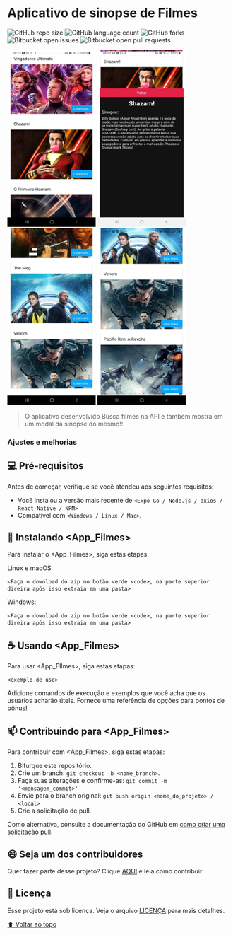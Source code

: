 # Aplicativo de sinopse de Filmes

<!---Esses são exemplos. Veja https://shields.io para outras pessoas ou para personalizar este conjunto de escudos. Você pode querer incluir dependências, status do projeto e informações de licença aqui--->

![GitHub repo size](https://img.shields.io/github/repo-size/iuricode/README-template?style=for-the-badge)
![GitHub language count](https://img.shields.io/github/languages/count/iuricode/README-template?style=for-the-badge)
![GitHub forks](https://img.shields.io/github/forks/iuricode/README-template?style=for-the-badge)
![Bitbucket open issues](https://img.shields.io/bitbucket/issues/iuricode/README-template?style=for-the-badge)
![Bitbucket open pull requests](https://img.shields.io/bitbucket/pr-raw/iuricode/README-template?style=for-the-badge)

<p float="left">
<img src="./src/img/Capitura1.jpeg" alt="imagem1" width="200" height="400" >
<img src="./src/img/Capitura3.jpeg" alt="imagem1" width="200" height="400" >
<img src="./src/img/Capitura4.jpeg" alt="imagem1" width="200" height="400" >
<img src="./src/img/Capitura5.jpeg" alt="imagem1" width="200" height="400" >
<p/>

> O aplicativo desenvolvido Busca filmes na API e também mostra em um modal da sinopse do mesmo!!

### Ajustes e melhorias

## 💻 Pré-requisitos

Antes de começar, verifique se você atendeu aos seguintes requisitos:
<!---Estes são apenas requisitos de exemplo. Adicionar, duplicar ou remover conforme necessário--->
* Você instalou a versão mais recente de `<Expo Go / Node.js / axios / React-Native / NPM>`
* Compatível com `<Windows / Linux / Mac>`.


## 🚀 Instalando <App_Filmes>

Para instalar o <App_Filmes>, siga estas etapas:

Linux e macOS:
```
<Faça o download do zip no botão verde <code>, na parte superior direira após isso extraia em uma pasta>
```

Windows:
```
<Faça o download do zip no botão verde <code>, na parte superior direira após isso extraia em uma pasta>
```

## ☕ Usando <App_Filmes>

Para usar <App_FIlmes>, siga estas etapas:

```
<exemplo_de_uso>
```

Adicione comandos de execução e exemplos que você acha que os usuários acharão úteis. Fornece uma referência de opções para pontos de bônus!

## 📫 Contribuindo para <App_Filmes>
<!---Se o seu README for longo ou se você tiver algum processo ou etapas específicas que deseja que os contribuidores sigam, considere a criação de um arquivo CONTRIBUTING.md separado--->
Para contribuir com <App_Filmes>, siga estas etapas:

1. Bifurque este repositório.
2. Crie um branch: `git checkout -b <nome_branch>`.
3. Faça suas alterações e confirme-as: `git commit -m '<mensagem_commit>'`
4. Envie para o branch original: `git push origin <nome_do_projeto> / <local>`
5. Crie a solicitação de pull.

Como alternativa, consulte a documentação do GitHub em [como criar uma solicitação pull](https://help.github.com/en/github/collaborating-with-issues-and-pull-requests/creating-a-pull-request).


## 😄 Seja um dos contribuidores<br>

Quer fazer parte desse projeto? Clique [AQUI](CONTRIBUTING.md) e leia como contribuir.

## 📝 Licença

Esse projeto está sob licença. Veja o arquivo [LICENÇA](LICENSE.md) para mais detalhes.

[⬆ Voltar ao topo](#nome-do-projeto)<br>
